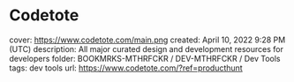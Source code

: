 # Codetote

cover: https://www.codetote.com/main.png
created: April 10, 2022 9:28 PM (UTC)
description: All major curated design and development resources for developers
folder: BOOKMRKS-MTHRFCKR / DEV-MTHRFCKR / Dev Tools
tags: dev tools
url: https://www.codetote.com/?ref=producthunt